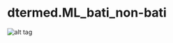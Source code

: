 # dtermed.ML_bati_non-bati

![alt tag](https://github.com/CEREMA/dtermed.ML_bati_non-bati/issues/1#issue-381572685)
